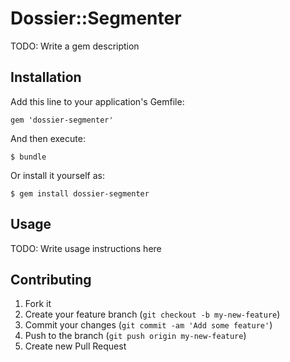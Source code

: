 # Dossier::Segmenter

TODO: Write a gem description

## Installation

Add this line to your application's Gemfile:

    gem 'dossier-segmenter'

And then execute:

    $ bundle

Or install it yourself as:

    $ gem install dossier-segmenter

## Usage

TODO: Write usage instructions here

## Contributing

1. Fork it
2. Create your feature branch (`git checkout -b my-new-feature`)
3. Commit your changes (`git commit -am 'Add some feature'`)
4. Push to the branch (`git push origin my-new-feature`)
5. Create new Pull Request
